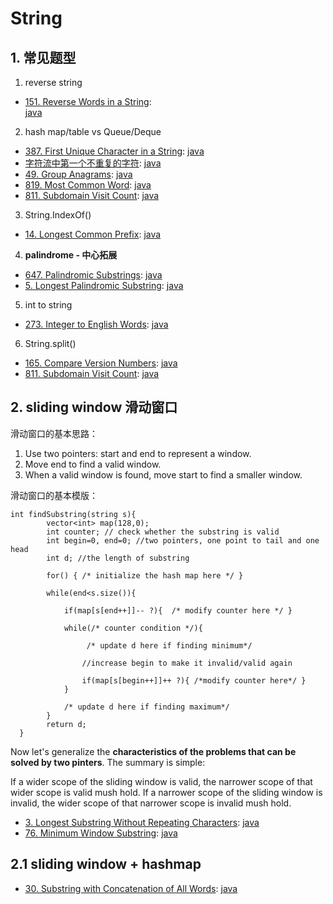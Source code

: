 # String

## 1. 常见题型

1. reverse string

- [151. Reverse Words in a String](https://leetcode.com/problems/reverse-words-in-a-string/):  
  [java](/solution_java/0151_Reverse_Words_in_a_String.java)

2. hash map/table vs Queue/Deque

- [387. First Unique Character in a String](https://leetcode.com/problems/first-unique-character-in-a-string/):
  [java](/solution_java/0387_First_Unique_Character_in_a_String.java)
- [字符流中第一个不重复的字符](https://www.nowcoder.com/practice/00de97733b8e4f97a3fb5c680ee10720?tpId=13&&tqId=11207&rp=1&ru=/ta/coding-interviews&qru=/ta/coding-interviews/question-ranking):
  [java](/牛客网/JZ54_字符流中第一个不重复的字符.java)
- [49. Group Anagrams](https://leetcode.com/problems/group-anagrams/):
  [java](/solution_java/0049_Group_Anagrams.java)
- [819. Most Common Word](https://leetcode.com/problems/most-common-word/):
  [java](/solution_java/0819_Most_Common_Word.java)
- [811. Subdomain Visit Count](https://leetcode.com/problems/subdomain-visit-count/):
  [java](/solution_java/0811_Subdomain_Visit_Count.md)

3. String.IndexOf()

- [14. Longest Common Prefix](https://leetcode.com/problems/longest-common-prefix/):
  [java](/solution_java/0014_Longest_Common_Prefix.java)

4. **palindrome - 中心拓展**

- [647. Palindromic Substrings](https://leetcode.com/problems/palindromic-substrings/):
  [java](/solution_java/0647_Palindromic_Substrings.java)
- [5. Longest Palindromic Substring](https://leetcode.com/problems/longest-palindromic-substring/):
  [java](/solution_java/0005_Longest_Palindromic_Substring.java)

5. int to string

- [273. Integer to English Words](https://leetcode.com/problems/integer-to-english-words/):
  [java](/solution_java/0273_Integer_to_English_Words.java)

6. String.split()

- [165. Compare Version Numbers](https://leetcode.com/problems/compare-version-numbers/):
  [java](/solution_java/0165_Compare_Version_Numbers.java)
- [811. Subdomain Visit Count](https://leetcode.com/problems/subdomain-visit-count/):
  [java](/solution_java/0811_Subdomain_Visit_Count.md)

## 2. sliding window 滑动窗口

滑动窗口的基本思路：

1. Use two pointers: start and end to represent a window.
2. Move end to find a valid window.
3. When a valid window is found, move start to find a smaller window.

滑动窗口的基本模版：

```
int findSubstring(string s){
        vector<int> map(128,0);
        int counter; // check whether the substring is valid
        int begin=0, end=0; //two pointers, one point to tail and one  head
        int d; //the length of substring

        for() { /* initialize the hash map here */ }

        while(end<s.size()){

            if(map[s[end++]]-- ?){  /* modify counter here */ }

            while(/* counter condition */){

                 /* update d here if finding minimum*/

                //increase begin to make it invalid/valid again

                if(map[s[begin++]]++ ?){ /*modify counter here*/ }
            }

            /* update d here if finding maximum*/
        }
        return d;
  }
```

Now let's generalize the **characteristics of the problems that can be solved by two pinters**. The summary is simple:

If a wider scope of the sliding window is valid, the narrower scope of that wider scope is valid mush hold.
If a narrower scope of the sliding window is invalid, the wider scope of that narrower scope is invalid mush hold.

- [3. Longest Substring Without Repeating Characters](https://leetcode.com/problems/longest-substring-without-repeating-characters/):
  [java](/solution_java/0003_Longest_Substring_Without_Repeating_Characters.java)
- [76. Minimum Window Substring](https://leetcode.com/problems/minimum-window-substring/):
  [java](/solution_java/0076_Minimum_Window_Substring.java)

## 2.1 sliding window + hashmap

- [30. Substring with Concatenation of All Words](https://leetcode.com/problems/substring-with-concatenation-of-all-words/):
  [java](/solution_java/0030_Substring_with_Concatenation_of_All_Words.md)

